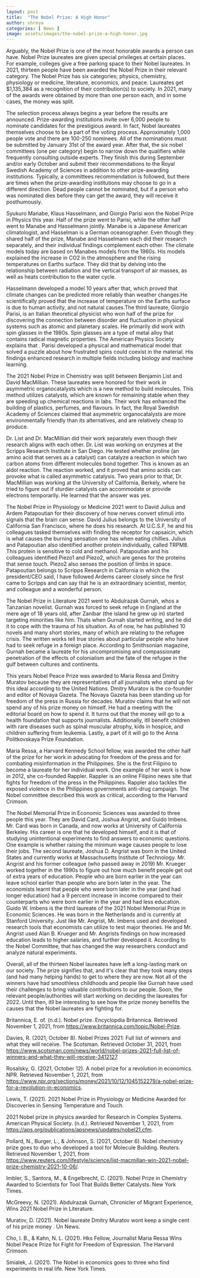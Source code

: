 ```yaml
---
layout: post
title:  "The Nobel Prize: A High Honor"
author: shreya
categories: [ News ]
image: assets/images/the-nobel-prize-a-high-honor.jpg
---
```


Arguably, the Nobel Prize is one of the most honorable awards a person can have. Nobel Prize laureates are given special privileges at certain places. For example, colleges give a free parking space to their Nobel laureates. In 2021, thirteen people have been awarded the Nobel Prize in their relevant category. The Nobel Prize has six categories; physics, chemistry, physiology or medicine, literature, economics, and peace.  Laureates get $1,135,384 as a recognition of their contribution(s) to society. In 2021, many of the awards were obtained by more than one person each, and in some cases, the money was split. 

The selection process always begins a year before the results are announced. Prize-awarding institutions invite over 6,000 people to nominate candidates for the prestigious award. In fact, Nobel laureates themselves choose to be a part of the voting process. Approximately 1,000 people vote and there are 100-250 nominees. All of the nominations must be submitted by January 31st of the award year. After that, the six nobel committees (one per category) begin to narrow down the qualifiers while frequently consulting outside experts. They finish this during September and/or early October and submit their recommendations to the Royal Swedish Academy of Sciences in addition to other prize-awarding institutions. Typically, a committees recommendation is followed, but there are times when the prize-awarding institutions may choose to go in a different direction. Dead people cannot be nominated, but if a person who was nominated dies before they can get the award, they will receive it posthumously.

Syukuro Manabe, Klaus Hasselmann, and Giorgio Parisi won the Nobel Prize in Physics this year. Half of the prize went to Parisi, while the other half went to Manabe and Hasselmann jointly. Manabe is a Japanese American climatologist, and Hasselman is a German oceanographer. Even though they shared half of the prize, Manabe and Hasselmann each did their research separately, and their individual findings complement each other. The climate models today are based on Manabes models from the 1960s. His models explained the increase in CO2 in the atmosphere and the rising temperatures on Earths surface. They did that by delving into the relationship between radiation and the vertical transport of air masses, as well as heats contribution to the water cycle. 

Hasselmann developed a model 10 years after that, which proved that climate changes can be predicted more reliably than weather changes.He scientifically proved that the increase of temperature on the Earths surface is due to human activity, and not natural causes.The third laureate, Giorgio Parisi, is an Italian theoretical physicist who won half of the prize for discovering the connection between disorder and fluctuation in physical systems such as atomic and planetary scales. He primarily did work with spin glasses in the 1980s. Spin glasses are a type of metal alloy that contains radical magnetic properties. The American Physics Society explains that . Parisi developed a physical and mathematical model that solved a puzzle about how frustrated spins could coexist in the material. His findings enhanced research in multiple fields including biology and machine learning. 

The 2021 Nobel Prize in Chemistry was split between Benjamin List and David MacMillian. These laureates were honored for their work in asymmetric organocatalysts which is a new method to build molecules. This method utilizes catalysts, which are known for remaining stable when they are speeding up chemical reactions in labs. Their work has enhanced the building of plastics, perfumes, and flavours. In fact, the Royal Swedish Academy of Sciences claimed that asymmetric organocatalysts are more environmentally friendly than its alternatives, and are relatively cheap to produce.

 Dr. List and Dr. MacMillian did their work separately even though their research aligns with each other. Dr. List was working on enzymes at the Scripps Research Institute in San Diego. He tested whether proline (an amino acid that serves as a catalyst) can catalyze a reaction in which two carbon atoms from different molecules bond together. This is known as an aldol reaction. The reaction worked, and it proved that amino acids can provoke what is called asymmetric catalysis. Two years prior to that, Dr. MacMillian was working at the University of California, Berkely, where he tried to figure out if sturdier catalysts can accommodate or provide electrons temporarily. He learned that the answer was yes. 

The Nobel Prize in Physiology or Medicine 2021 went to David Julius and Ardem Patapoutian for their discovery of how nerves convert stimuli into signals that the brain can sense. David Julius belongs to the University of California San Francisco, where he does his research. At U.C.S.F, he and his colleagues tasked themselves with finding the receptor for capsaicin, which is what causes the burning sensation one has when eating chillies.  Julius and Patapoutian also identified another protein individually, called TRPM8. This protein is sensitive to cold and methanol. Patapoutian and his colleagues identified Piezo1 and Piezo2, which are genes for the proteins that sense touch. Piezo2 also senses the position of limbs in space. Patapoutian belongs to Scripps Research in California in which the president/CEO said, I have followed Ardems career closely since he first came to Scripps and can say that he is an extraordinary scientist, mentor, and colleague and a wonderful person.

The Nobel Prize in Literature 2021 went to Abdulrazak Gurnah, whos a Tanzanian novelist. Gurnah was forced to seek refuge in England at the mere age of 18 years old, after Zanibar (the island he grew up in) started targeting minorities like him. Thats when Gurnah started writing, and he did it to cope with the trauma of his situation. As of now, he has published 10 novels and many short stories, many of which are relating to the refugee crisis. The written works tell true stories about particular people who have had to seek refuge in a foreign place. According to Smithsonian magazine, Gurnah became a laureate for his uncompromising and compassionate penetration of the effects of colonialism and the fate of the  refugee in the gulf between cultures and continents. 

This years Nobel Peace Prize was awarded to Maria Ressa and Dmitry Muratov because they are representatives of all journalists who stand up for this ideal according to the United Nations. Dmitry Muratov is the co-founder and editor of Novaya Gazeta. The Novaya Gazeta has been standing up for freedom of the press in Russia for decades. Muratov claims that he will not spend any of his prize money on himself. He had a meeting with the editorial board on how to spend it. It turns out that the money will go to a health foundation that supports journalists. Additionally, itll benefit children with rare diseases such as spinal muscular atrophy, kids in hospice, and children suffering from leukemia. Lastly, a part of it will go to the Anna Politkovskaya Prize Foundation.

 

Maria Ressa, a Harvard Kennedy School fellow, was awarded the other half of the prize for her work in advocating for freedom of the press and for combating misinformation in the Philippines. She is the first Filipino to become a laureate for her individual work. One example of her work is how in 2012, she co-founded Rappler. Rappler is an online Filipino news site that fights for freedom of the press in the Philippines. Rappler also tackles the exposed violence in the Philippines governments anti-drug campaign. The Nobel committee described this work as critical, according to the Harvard Crimson. 

The Nobel Memorial Prize in Economic Sciences was awarded to three people this year. They are David Card, Joshua Angrist, and Guido Imbens. Mr. Card was born in Canada, and now works at University of California Berkeley. His career is one that he developed himself, and it is that of studying unintentional experiments to find answers to economic questions. One example is whether raising the minimum wage causes people to lose their jobs. The second laureate, Joshua D. Angrist was born in the United States and currently works at Massachusetts Institute of Technology. Mr. Angrist and his former colleague (who passed away in 2019) Mr. Krueger worked together in the 1990s to figure out how much benefit people get out of extra years of education. People who are born earlier in the year can leave school earlier than people who are born later in the year. The economists learnt that people who were born later in the year (and had longer education) had a 9 percent increase in income compared to their counterparts who were born earlier in the year and had less education. Guido W. Imbens  is the third laureate of the 2021 Nobel Memorial Prize in Economic Sciences. He was born in the Netherlands and is currently at Stanford University. Just like Mr. Angrist, Mr. Imbens used and developed research tools that economists can utilize to test major theories. He and Mr. Angrist used Alan B. Krueger and Mr. Angrists findings on how increased education leads to higher salaries, and further developed it. According to the Nobel Committee, that has changed the way researchers conduct and analyze natural experiments. 

Overall, all of the thirteen Nobel laureates have left a long-lasting mark on our society. The prize signifies that, and it's clear that they took many steps (and had many helping hands) to get to where they are now. Not all of the winners have had smoothless childhoods and people like Gurnah have used their challenges to bring valuable contributions to our people. Soon, the relevant people/authorities will start working on deciding the laureates for 2022. Until then, itll be interesting to see how the prize money benefits the causes that the Nobel laureates are fighting for. 

 

Britannica, E. of. (n.d.). Nobel prize. Encyclopdia Britannica. Retrieved November 1, 2021, from https://www.britannica.com/topic/Nobel-Prize. 

Davies, R. (2021, October 8). Nobel Prizes 2021: Full list of winners and what they will receive. The Scotsman. Retrieved October 31, 2021, from https://www.scotsman.com/news/world/nobel-prizes-2021-full-list-of-winners-and-what-they-will-receive-3412127. 

Rosalsky, G. (2021, October 12). A nobel prize for a revolution in economics. NPR. Retrieved November 1, 2021, from https://www.npr.org/sections/money/2021/10/12/1045152279/a-nobel-prize-for-a-revolution-in-economics. 

Lewis, T. (2021). 2021 Nobel Prize in Physiology or Medicine Awarded for Discoveries in Sensing Temperature and Touch. 

2021 Nobel prize in physics awarded for Research in Complex Systems. American Physical Society. (n.d.). Retrieved November 1, 2021, from https://aps.org/publications/apsnews/updates/nobel21.cfm. 

Pollard, N., Burger, L., & Johnson, S. (2021, October 6). Nobel chemistry prize goes to duo who developed a tool for Molecule Building. Reuters. Retrieved November 1, 2021, from https://www.reuters.com/lifestyle/science/list-macmillan-win-2021-nobel-prize-chemistry-2021-10-06/. 

Imbler, S., Santora, M., & Engelbrecht, C. (2021). Nobel Prize in Chemistry Awarded to Scientists for Tool That Builds Better Catalysts. New York Times. 

McGreevy, N. (2021). Abdulrazak Gurnah, Chronicler of Migrant Experience, Wins 2021 Nobel Prize in Literature. 

Muratov, D. (2021). Nobel laureate Dmitry Muratov wont keep a single cent of his prize money . Un News. 

Cho, I. B., & Kahn, N. L. (2021). Hks Fellow, Journalist Maria Ressa Wins Nobel Peace Prize for Fight for Freedom of Expression. The Harvard Crimson. 

Smialek, J. (2021). The Nobel in economics goes to three who find experiments in real life. New York Times. 


